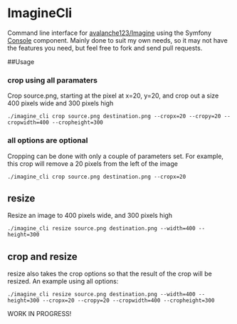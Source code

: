 ImagineCli
==========

Command line interface for [avalanche123/Imagine](https://github.com/avalanche123/Imagine) using the Symfony
[Console](https://github.com/symfony/Console) component. Mainly done to suit my own needs, so it may not have
the features you need, but feel free to fork and send pull requests.

##Usage

### crop using all paramaters

Crop source.png, starting at the pixel at x=20, y=20, and crop out a size 400 pixels wide and 300 pixels high

```
./imagine_cli crop source.png destination.png --cropx=20 --cropy=20 --cropwidth=400 --cropheight=300
```

### all options are optional

Cropping can be done with only a couple of parameters set. For example, this crop will remove a 20 pixels from
the left of the image

```
./imagine_cli crop source.png destination.png --cropx=20
```


## resize

Resize an image to 400 pixels wide, and 300 pixels high

```
./imagine_cli resize source.png destination.png --width=400 --height=300
```

## crop and resize

resize also takes the crop options so that the result of the crop will be resized. An example using all options:

```
./imagine_cli resize source.png destination.png --width=400 --height=300 --cropx=20 --cropy=20 --cropwidth=400 --cropheight=300
```

WORK IN PROGRESS!

